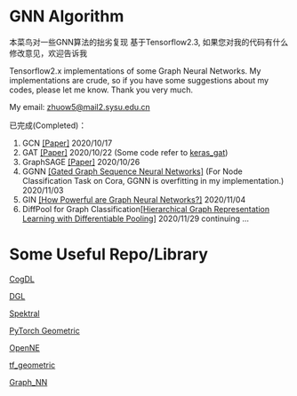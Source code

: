 # GNN Algorithm
本菜鸟对一些GNN算法的拙劣复现 基于Tensorflow2.3, 如果您对我的代码有什么修改意见，欢迎告诉我

Tensorflow2.x implementations of some Graph Neural Networks.  My implementations are crude, so if you have some suggestions about my codes, please let me know. Thank you very much. 

My email: zhuow5@mail2.sysu.edu.cn

已完成(Completed)：

1. GCN [[Paper]](https://arxiv.org/pdf/1609.02907.pdf) 2020/10/17
2. GAT [[Paper]](https://arxiv.org/pdf/1710.10903.pdf) 2020/10/22 (Some code refer to [keras_gat](https://github.com/danielegrattarola/keras-gat))
3. GraphSAGE [[Paper]](https://arxiv.org/pdf/1706.02216.pdf) 2020/10/26
4. GGNN [[Gated Graph Sequence Neural Networks]](https://arxiv.org/pdf/1511.05493.pdf) (For Node Classification Task on Cora, GGNN is overfitting in my implementation.) 2020/11/03 
5. GIN [[How Powerful are Graph Neural Networks?]](https://arxiv.org/pdf/1810.00826.pdf) 2020/11/04
6. DiffPool for Graph Classification[[Hierarchical Graph Representation Learning with
Differentiable Pooling]](https://arxiv.org/pdf/1806.08804.pdf) 2020/11/29 
continuing ...

# Some Useful Repo/Library
[CogDL](https://github.com/THUDM/cogdl)

[DGL](https://www.dgl.ai)

[Spektral](https://github.com/danielegrattarola/spektral)

[PyTorch Geometric](https://github.com/rusty1s/pytorch_geometric)

[OpenNE](https://github.com/thunlp/OpenNE)

[tf_geometric](https://github.com/CrawlScript/tf_geometric)

[Graph_NN](https://github.com/bknyaz/graph_nn)